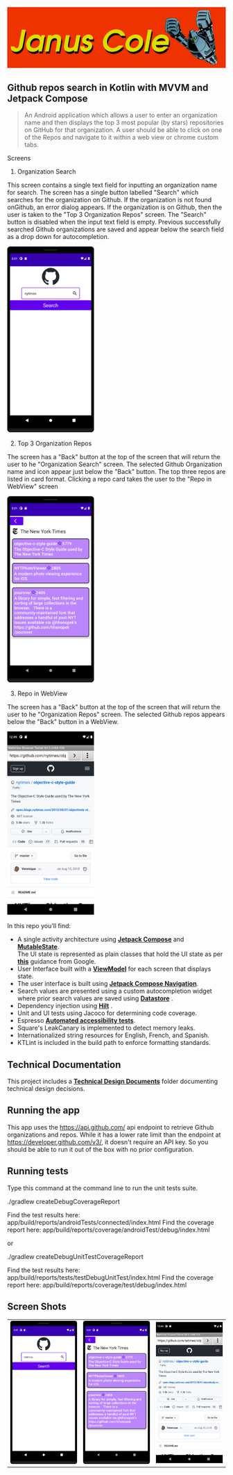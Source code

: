 <img src="JanusColeLogo.png"> 

## Github repos search in Kotlin with MVVM and Jetpack Compose

> An Android application which allows a user to enter an organization name and then displays the top 3 most popular (by stars) repositories on GitHub for that organization. A user should be able to click on one of the Repos and navigate to it within a web view or chrome custom tabs.

Screens

1) Organization Search

This screen contains a single text field for inputting an organization name for search.
The screen has a single button labelled "Search" which searches for the organization on Github.
If the organization is not found onGithub, an error dialog appears.
If the organization is on Github, then the user is taken to the "Top 3 Organization Repos" screen.
The "Search" button is disabled when the input text field is empty.
Previous successfully searched Github organizations are saved and appear below the search field as a drop down for autocompletion.

<img src="screens/organization_search.png" width="200">

2) Top 3 Organization Repos

The screen has a "Back" button at the top of the screen that will return the user to he "Organization Search" screen.
The selected Github Organization name and icon appear just below the "Back" button.
The top three repos are listed in card format.
Clicking a repo card takes the user to the "Repo in WebView" screen

<img src="screens/organization_repos.png" width="200">

3) Repo in WebView

The screen has a "Back" button at the top of the screen that will return the user to he "Organization Repos" screen.
The selected Github repos appears below the "Back" button in a WebView.

<img src="screens/repo_webview.png" width="200">

In this repo you'll find:<br>
* A single activity architecture using **[Jetpack Compose](https://developer.android.com/jetpack/compose)** and **[MutableState](https://developer.android.com/reference/androidx/lifecycle/LiveData)**.<br>
  The UI state is represented as plain classes that hold the UI state as per **[this](https://developer.android.com/topic/architecture/ui-layer/events#compose_2)** guidance from Google.<br>
* User Interface built with a **[ViewModel](https://developer.android.com/topic/libraries/architecture/viewmodel)** for each screen that displays state.<br>
* The user interface is built using **[Jetpack Compose Navigation](https://developer.android.com/jetpack/compose/navigation)**.<br>
* Search values are presented using a custom autocompletion widget where prior search values are saved using **[Datastore](https://developer.android.com/codelabs/android-proto-datastore#0)** .<br>
* Dependency injection using **[Hilt](https://developer.android.com/jetpack/androidx/releases/hilt)** .<br>
* Unit and UI tests using Jacoco for determining code coverage.<br>
* Espresso **[Automated accessibility tests](https://developer.android.com/training/testing/espresso/accessibility-checking)**.<br>
* Square's LeakCanary is implemented to detect memory leaks.<br>
* Internationalized string resources for English, French, and Spanish.<br>
* KTLint is included in the build path to enforce formatting standards.<br>

## Technical Documentation

This project includes a **[Technical Design Documents](app/src/TechnicalDesignDocuments)** folder documenting technical design decisions.

## Running the app

This app uses the https://api.github.com/ api endpoint to retrieve Github organizations and repos. While it has a lower rate limit than the endpoint at https://developer.github.com/v3/, it doesn't require an API key. So you should be able to run it out of the box with no prior configuration.

## Running tests

Type this command at the command line to run the unit tests suite.

./gradlew createDebugCoverageReport

Find the test results here: app/build/reports/androidTests/connected/index.html
Find the coverage report here: app/build/reports/coverage/androidTest/debug/index.html

or 

./gradlew createDebugUnitTestCoverageReport

Find the test results here: app/build/reports/tests/testDebugUnitTest/index.html
Find the coverage report here: app/build/reports/coverage/test/debug/index.html

## Screen Shots

<table>
<tr>

<td>
<img src="screens/organization_search.png" width="200">
</td>

<td>
<img src="screens/organization_repos.png" width="200">
</td>

<td>
<img src="screens/repo_webview.png" width="200">
</td>

</tr>
</table>